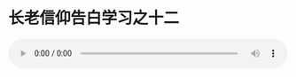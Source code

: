 # 长老信仰告白学习之十二

<audio style="width: 100%;" preload="false" controls controlslist="nodownload"><source src="//cdn.simai.ml/audio/mp3/old/12279.mp3" type="audio/mpeg">Your browser does not support the audio element.</audio>


